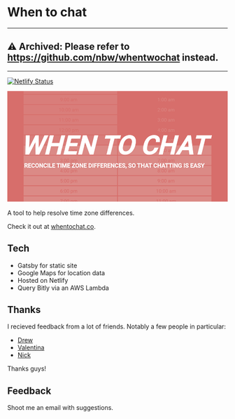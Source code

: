 # When to chat
---
## ⚠️ Archived: Please refer to https://github.com/nbw/whentwochat instead. 
---

[![Netlify Status](https://api.netlify.com/api/v1/badges/5df7bb41-a7b1-4bcc-99db-32d4ec546515/deploy-status)](https://app.netlify.com/sites/naughty-lalande-7881bb/deploys)

![banner](static/banner.png)

A tool to help resolve time zone differences. 

Check it out at [whentochat.co](https://whentochat.co).

## Tech

* Gatsby for static site
* Google Maps for location data
* Hosted on Netlify
* Query Bitly via an AWS Lambda

## Thanks

I recieved feedback from a lot of friends. Notably a few people in particular:

* [Drew](https://twitter.com/grmnygrmny)
* [Valentina](https://twitter.com/ScintillaLuz)
* [Nick](https://twitter.com/nbrempel)

Thanks guys!

## Feedback

Shoot me an email with suggestions.
